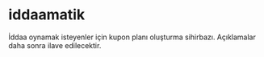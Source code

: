 # iddaamatik
İddaa oynamak isteyenler için kupon planı oluşturma sihirbazı.
Açıklamalar daha sonra ilave edilecektir.
